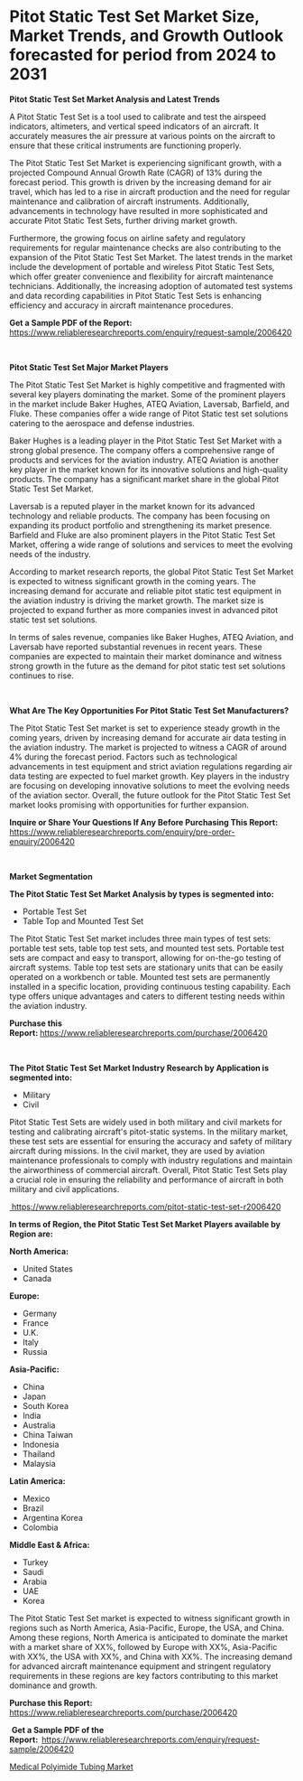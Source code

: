 <p><h1>Pitot Static Test Set Market Size, Market Trends, and Growth Outlook forecasted for period from 2024 to 2031</h1></p><p><strong>Pitot Static Test Set Market Analysis and Latest Trends</strong></p>
<p><p>A Pitot Static Test Set is a tool used to calibrate and test the airspeed indicators, altimeters, and vertical speed indicators of an aircraft. It accurately measures the air pressure at various points on the aircraft to ensure that these critical instruments are functioning properly.</p><p>The Pitot Static Test Set Market is experiencing significant growth, with a projected Compound Annual Growth Rate (CAGR) of 13% during the forecast period. This growth is driven by the increasing demand for air travel, which has led to a rise in aircraft production and the need for regular maintenance and calibration of aircraft instruments. Additionally, advancements in technology have resulted in more sophisticated and accurate Pitot Static Test Sets, further driving market growth.</p><p>Furthermore, the growing focus on airline safety and regulatory requirements for regular maintenance checks are also contributing to the expansion of the Pitot Static Test Set Market. The latest trends in the market include the development of portable and wireless Pitot Static Test Sets, which offer greater convenience and flexibility for aircraft maintenance technicians. Additionally, the increasing adoption of automated test systems and data recording capabilities in Pitot Static Test Sets is enhancing efficiency and accuracy in aircraft maintenance procedures.</p></p>
<p><strong>Get a Sample PDF of the Report:&nbsp;</strong> <a href="https://www.reliableresearchreports.com/enquiry/request-sample/2006420">https://www.reliableresearchreports.com/enquiry/request-sample/2006420</a></p>
<p>&nbsp;</p>
<p><strong>Pitot Static Test Set Major Market Players</strong></p>
<p><p>The Pitot Static Test Set Market is highly competitive and fragmented with several key players dominating the market. Some of the prominent players in the market include Baker Hughes, ATEQ Aviation, Laversab, Barfield, and Fluke. These companies offer a wide range of Pitot Static test set solutions catering to the aerospace and defense industries.</p><p>Baker Hughes is a leading player in the Pitot Static Test Set Market with a strong global presence. The company offers a comprehensive range of products and services for the aviation industry. ATEQ Aviation is another key player in the market known for its innovative solutions and high-quality products. The company has a significant market share in the global Pitot Static Test Set Market.</p><p>Laversab is a reputed player in the market known for its advanced technology and reliable products. The company has been focusing on expanding its product portfolio and strengthening its market presence. Barfield and Fluke are also prominent players in the Pitot Static Test Set Market, offering a wide range of solutions and services to meet the evolving needs of the industry.</p><p>According to market research reports, the global Pitot Static Test Set Market is expected to witness significant growth in the coming years. The increasing demand for accurate and reliable pitot static test equipment in the aviation industry is driving the market growth. The market size is projected to expand further as more companies invest in advanced pitot static test set solutions.</p><p>In terms of sales revenue, companies like Baker Hughes, ATEQ Aviation, and Laversab have reported substantial revenues in recent years. These companies are expected to maintain their market dominance and witness strong growth in the future as the demand for pitot static test set solutions continues to rise.</p></p>
<p>&nbsp;</p>
<p><strong>What Are The Key Opportunities For Pitot Static Test Set Manufacturers?</strong></p>
<p><p>The Pitot Static Test Set market is set to experience steady growth in the coming years, driven by increasing demand for accurate air data testing in the aviation industry. The market is projected to witness a CAGR of around 4% during the forecast period. Factors such as technological advancements in test equipment and strict aviation regulations regarding air data testing are expected to fuel market growth. Key players in the industry are focusing on developing innovative solutions to meet the evolving needs of the aviation sector. Overall, the future outlook for the Pitot Static Test Set market looks promising with opportunities for further expansion.</p></p>
<p><strong>Inquire or Share Your Questions If Any Before Purchasing This Report:</strong> <a href="https://www.reliableresearchreports.com/enquiry/pre-order-enquiry/2006420">https://www.reliableresearchreports.com/enquiry/pre-order-enquiry/2006420</a></p>
<p>&nbsp;</p>
<p><strong>Market Segmentation</strong></p>
<p><strong>The Pitot Static Test Set Market Analysis by types is segmented into:</strong></p>
<p><ul><li>Portable Test Set</li><li>Table Top and Mounted Test Set</li></ul></p>
<p><p>The Pitot Static Test Set market includes three main types of test sets: portable test sets, table top test sets, and mounted test sets. Portable test sets are compact and easy to transport, allowing for on-the-go testing of aircraft systems. Table top test sets are stationary units that can be easily operated on a workbench or table. Mounted test sets are permanently installed in a specific location, providing continuous testing capability. Each type offers unique advantages and caters to different testing needs within the aviation industry.</p></p>
<p><strong>Purchase this Report:&nbsp;</strong><a href="https://www.reliableresearchreports.com/purchase/2006420">https://www.reliableresearchreports.com/purchase/2006420</a></p>
<p>&nbsp;</p>
<p><strong>The Pitot Static Test Set Market Industry Research by Application is segmented into:</strong></p>
<p><ul><li>Military</li><li>Civil</li></ul></p>
<p><p>Pitot Static Test Sets are widely used in both military and civil markets for testing and calibrating aircraft's pitot-static systems. In the military market, these test sets are essential for ensuring the accuracy and safety of military aircraft during missions. In the civil market, they are used by aviation maintenance professionals to comply with industry regulations and maintain the airworthiness of commercial aircraft. Overall, Pitot Static Test Sets play a crucial role in ensuring the reliability and performance of aircraft in both military and civil applications.</p></p>
<p><a href="https://www.reliableresearchreports.com/pitot-static-test-set-r2006420">&nbsp;https://www.reliableresearchreports.com/pitot-static-test-set-r2006420</a></p>
<p><strong>In terms of Region, the Pitot Static Test Set Market Players available by Region are:</strong></p>
<p>
    <p> <strong> North America: </strong>
        <ul>
            <li>United States</li>
            <li>Canada</li>
        </ul>
        </p> 
    <p> <strong> Europe: </strong>
        <ul>
            <li>Germany</li>
            <li>France</li>
            <li>U.K.</li>
            <li>Italy</li>
            <li>Russia</li>
        </ul>
        </p> 
    <p> <strong> Asia-Pacific: </strong>
        <ul>
            <li>China</li>
            <li>Japan</li>
            <li>South Korea</li>
            <li>India</li>
            <li>Australia</li>
            <li>China Taiwan</li>
            <li>Indonesia</li>
            <li>Thailand</li>
            <li>Malaysia</li>
        </ul>
        </p> 
    <p> <strong> Latin America: </strong>
        <ul>
            <li>Mexico</li>
            <li>Brazil</li>
            <li>Argentina Korea</li>
            <li>Colombia</li>
        </ul>
        </p> 
    <p> <strong> Middle East & Africa: </strong>
        <ul>
            <li>Turkey</li>
            <li>Saudi</li>
            <li>Arabia</li>
            <li>UAE</li>
            <li>Korea</li>
        </ul>
    </p>
    </p>
<p><p>The Pitot Static Test Set market is expected to witness significant growth in regions such as North America, Asia-Pacific, Europe, the USA, and China. Among these regions, North America is anticipated to dominate the market with a market share of XX%, followed by Europe with XX%, Asia-Pacific with XX%, the USA with XX%, and China with XX%. The increasing demand for advanced aircraft maintenance equipment and stringent regulatory requirements in these regions are key factors contributing to this market dominance and growth.</p></p>
<p><strong>Purchase this Report: </strong><a href="https://www.reliableresearchreports.com/purchase/2006420">https://www.reliableresearchreports.com/purchase/2006420</a></p>
<p>&nbsp;<strong>Get a Sample PDF of the Report:&nbsp;&nbsp;</strong><a href="https://www.reliableresearchreports.com/enquiry/request-sample/2006420">https://www.reliableresearchreports.com/enquiry/request-sample/2006420</a></p>
<p><strong></strong></p>
<p><p><a href="https://glittery-fuchsia-86a.notion.site/Medical-Polyimide-Tubing-Market-Size-Reveals-the-Best-Marketing-Channels-In-Global-Industry-8478d7223f854b6686669663557e295c">Medical Polyimide Tubing Market</a></p></p>